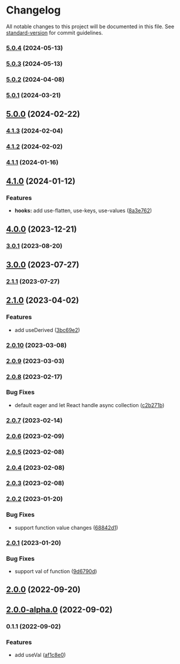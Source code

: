 # Changelog

All notable changes to this project will be documented in this file. See [standard-version](https://github.com/conventional-changelog/standard-version) for commit guidelines.

### [5.0.4](https://github.com/crimx/use-value-enhancer/compare/v5.0.2...v5.0.4) (2024-05-13)

### [5.0.3](https://github.com/crimx/use-value-enhancer/compare/v5.0.2...v5.0.3) (2024-05-13)

### [5.0.2](https://github.com/crimx/use-value-enhancer/compare/v5.0.1...v5.0.2) (2024-04-08)

### [5.0.1](https://github.com/crimx/use-value-enhancer/compare/v5.0.0...v5.0.1) (2024-03-21)

## [5.0.0](https://github.com/crimx/use-value-enhancer/compare/v4.1.3...v5.0.0) (2024-02-22)

### [4.1.3](https://github.com/crimx/use-value-enhancer/compare/v4.1.2...v4.1.3) (2024-02-04)

### [4.1.2](https://github.com/crimx/use-value-enhancer/compare/v4.1.1...v4.1.2) (2024-02-02)

### [4.1.1](https://github.com/crimx/use-value-enhancer/compare/v4.1.0...v4.1.1) (2024-01-16)

## [4.1.0](https://github.com/crimx/use-value-enhancer/compare/v4.0.0...v4.1.0) (2024-01-12)


### Features

* **hooks:** add use-flatten, use-keys, use-values ([8a3e762](https://github.com/crimx/use-value-enhancer/commit/8a3e76219561e6d18ef03827f4940bfdd96329b4))

## [4.0.0](https://github.com/crimx/use-value-enhancer/compare/v3.0.1...v4.0.0) (2023-12-21)

### [3.0.1](https://github.com/crimx/use-value-enhancer/compare/v3.0.0...v3.0.1) (2023-08-20)

## [3.0.0](https://github.com/crimx/use-value-enhancer/compare/v2.1.1...v3.0.0) (2023-07-27)

### [2.1.1](https://github.com/crimx/use-value-enhancer/compare/v2.1.0...v2.1.1) (2023-07-27)

## [2.1.0](https://github.com/crimx/use-value-enhancer/compare/v2.0.10...v2.1.0) (2023-04-02)


### Features

* add useDerived ([3bc69e2](https://github.com/crimx/use-value-enhancer/commit/3bc69e24dbb48dba49dabc602d0f7eb40ae9daf5))

### [2.0.10](https://github.com/crimx/use-value-enhancer/compare/v2.0.9...v2.0.10) (2023-03-08)

### [2.0.9](https://github.com/crimx/use-value-enhancer/compare/v2.0.8...v2.0.9) (2023-03-03)

### [2.0.8](https://github.com/crimx/use-value-enhancer/compare/v2.0.7...v2.0.8) (2023-02-17)


### Bug Fixes

* default eager and let React handle async collection ([c2b271b](https://github.com/crimx/use-value-enhancer/commit/c2b271ba647ca16ebbb5245b7094083f97c698cf))

### [2.0.7](https://github.com/crimx/use-value-enhancer/compare/v2.0.6...v2.0.7) (2023-02-14)

### [2.0.6](https://github.com/crimx/use-value-enhancer/compare/v2.0.5...v2.0.6) (2023-02-09)

### [2.0.5](https://github.com/crimx/use-value-enhancer/compare/v2.0.4...v2.0.5) (2023-02-08)

### [2.0.4](https://github.com/crimx/use-value-enhancer/compare/v2.0.2...v2.0.4) (2023-02-08)

### [2.0.3](https://github.com/crimx/use-value-enhancer/compare/v2.0.2...v2.0.3) (2023-02-08)

### [2.0.2](https://github.com/crimx/use-value-enhancer/compare/v2.0.1...v2.0.2) (2023-01-20)


### Bug Fixes

* support function value changes ([68842d1](https://github.com/crimx/use-value-enhancer/commit/68842d1d1d1f76e8057f463354b952c4a7d2ed57))

### [2.0.1](https://github.com/crimx/use-value-enhancer/compare/v2.0.0...v2.0.1) (2023-01-20)


### Bug Fixes

* support val of function ([9d6790d](https://github.com/crimx/use-value-enhancer/commit/9d6790dfa177cdbe8c274c62f6542e0268926f90))

## [2.0.0](https://github.com/crimx/use-value-enhancer/compare/v2.0.0-alpha.0...v2.0.0) (2022-09-20)

## [2.0.0-alpha.0](https://github.com/crimx/use-value-enhancer/compare/v0.1.1...v2.0.0-alpha.0) (2022-09-02)

### 0.1.1 (2022-09-02)


### Features

* add useVal ([af1c8e0](https://github.com/crimx/use-value-enhancer/commit/af1c8e0f3b7f8899aa3ae17db4616f8b1d883c47))
